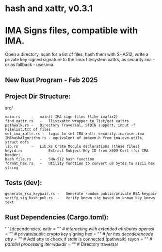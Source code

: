 # hash and xattr, v0.3.1
# IMA Signs files, compatible with IMA.
Open a directory, scan for a list of files, hash them with SHA512, write a private key signed signature 
to the linux filesystem xattrs, as security.ima - or as fallback - user.ima.

## New Rust Program - Feb 2025

## Project Dir Structure:
src/
```
main.rs     -	main() IMA sign files (like imafix2)
find_xattr.rs	-	llistxattr wrapper to list/get xattrs
pathwalk.rs	-	Directory Traversal, STDIN support, input -f Filelist.txt of files
set_ima_xattr.rs - 	logic to set IMA xattr security.ima/user.ima
IMAhashAlgorithm.rs - equivalent of imaevm.h from ima-evm-utils, struct defs
lib.rs      -   Lib.Rs Crate Module declarations (these files)
keyid.rs		-	Extract Subject Key ID from X509 Cert (for IMA header)
hash_file.rs	-	SHA-512 hash function
format_hex.rs	-	Utility function to convert u8 bytes to ascii hex string
```
## Tests (dev):
```
generate_rsa_keypair.rs	-	Generate random public/private RSA keypair
verify_sig_hash_pub.rs	-	Verify known sig based on known key known text
```
## Rust Dependencies (Cargo.toml):
'''
[dependencies]
xattr = "*"      # interacting with extended attributes
openssl = "*"  # private/public crypto key signing
hex = "*"        # for hex decode/encode
atty = "*"        # Add atty to check if stdin is connected (pathwalk)
rayon = "*"      # parallel processing iter
walkdir = "*"    # Directory traversal
```
